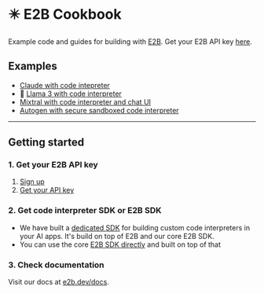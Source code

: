 # ✴️ E2B Cookbook
Example code and guides for building with [E2B](https://e2b.dev). Get your E2B API key [here](https://e2b.dev/docs/getting-started/api-key).

## Examples
- [Claude with code intepreter](https://github.com/e2b-dev/e2b-cookbook/blob/main/examples/claude-code-interpreter/claude_code_interpreter.ipynb)
- 🦙 [Llama 3 with code interpreter](https://github.com/e2b-dev/e2b-cookbook/tree/main/examples/llama-3-code-interpreter)
- [Mixtral with code interpreter and chat UI](https://github.com/e2b-dev/e2b-cookbook/tree/main/templates/mixtral-8x7b-code-interpreter-nextjs)
- [Autogen with secure sandboxed code interpreter](https://github.com/e2b-dev/e2b-cookbook/tree/main/examples/e2b_autogen)

---

## Getting started

### 1. Get your E2B API key
1. [Sign up](https://e2b.dev/docs/sign-in?view=sign-up)
2. [Get your API key](https://e2b.dev/docs/getting-started/api-key)

### 2. Get code interpreter SDK or E2B SDK
- We have built a [dedicated SDK](https://github.com/e2b-dev/code-interpreter) for building custom code interpreters in your AI apps. It's build on top of E2B and our core E2B SDK.
- You can use the core [E2B SDK directly](https://github.com/e2b-dev/e2b) and built on top of that

### 3. Check documentation
Visit our docs at [e2b.dev/docs](https://e2b.dev/docs).

